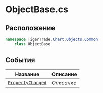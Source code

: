 
# ObjectBase.cs
## Расположение
```csharp
namespace TigerTrade.Chart.Objects.Common  
    class ObjectBase
```

## События
| Название | Описание |
| --- | --- |
| [`PropertyChanged`](./sobytiya/PropertyChanged.md) | *Описание* |
